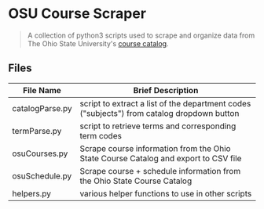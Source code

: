 # OSU Course Scraper

> A collection of python3 scripts used to scrape and organize data from The Ohio
> State University's
> [course catalog](https://courses.osu.edu/psp/csosuct/EMPLOYEE/PUB/c/COMMUNITY_ACCESS.OSR_CAT_SRCH.GBL?).

## Files

| File Name       | Brief Description                                                                          |
| --------------- | ------------------------------------------------------------------------------------------ |
| catalogParse.py | script to extract a list of the department codes ("subjects") from catalog dropdown button |
| termParse.py    | script to retrieve terms and corresponding term codes                                      |
| osuCourses.py   | Scrape course information from the Ohio State Course Catalog and export to CSV file        |
| osuSchedule.py  | Scrape course + schedule information from the Ohio State Course Catalog                    |
| helpers.py      | various helper functions to use in other scripts                                           |
